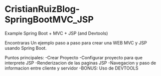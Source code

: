# CristianRuizBlog-SpringBootMVC_JSP
Example Spring Boot + MVC + JSP (and Devtools)

Encontraras Un ejemplo paso a paso para crear una WEB MVC y JSP usando Spring Boot.

Puntos principales:
-Crear Proyecto
-Configurar proyecto para que interprete JSP
-Renderizacion de las paginas JSP
-Navegacion y paso de informacion entre cliente y servidor
-BONUS: Uso de DEVTOOLS

